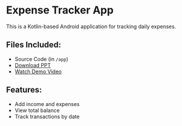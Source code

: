 # Expense Tracker App

This is a Kotlin-based Android application for tracking daily expenses.

## Files Included:
- Source Code (in `/app`)
- [Download PPT](./Project_Presentation.pptx)
- [Watch Demo Video](./Demo.mp4)

## Features:
- Add income and expenses
- View total balance
- Track transactions by date
